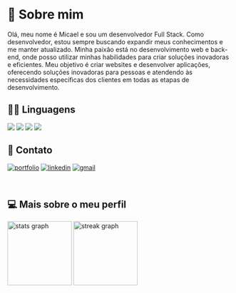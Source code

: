 # 🚀 Sobre mim

Olá, meu nome é Micael e sou um desenvolvedor Full Stack. Como desenvolvedor, estou sempre buscando expandir meus conhecimentos e me manter atualizado. Minha paixão está no desenvolvimento web e back-end, onde posso utilizar minhas habilidades para criar soluções inovadoras e eficientes. Meu objetivo é criar websites e desenvolver aplicações, oferecendo soluções inovadoras para pessoas e atendendo às necessidades específicas dos clientes em todas as etapas de desenvolvimento.

## 👩‍💻 Linguagens

<span><img  src="https://img.shields.io/badge/Laravel-FF2D20?style=for-the-badge&logo=laravel&logoColor=white"></span>
<span><img  src="https://img.shields.io/badge/PHP-777BB4?style=for-the-badge&logo=php&logoColor=white"></span>
<span><img  src="https://img.shields.io/badge/jQuery-0769AD?style=for-the-badge&logo=jquery&logoColor=white"></span>
<span><img  src="https://img.shields.io/badge/MySQL-00000F?style=for-the-badge&logo=mysql&logoColor=white"></span>


## 🔗 Contato

<span>[![portfolio](https://img.shields.io/badge/my_portfolio-000?style=for-the-badge&logo=ko-fi&logoColor=white)](https://github.com/Micael-William.com/)</span>
<span>[![linkedin](https://img.shields.io/badge/linkedin-0A66C2?style=for-the-badge&logo=linkedin&logoColor=white)](http://www.linkedin.com/in/micael-william1024)</span>
<span>[![gmail](https://img.shields.io/badge/Gmail-D14836?style=for-the-badge&logo=gmail&logoColor=white)](mailto:mw931991@gmail.com)<span>

<br>

## 💻 Mais sobre o meu perfil

<div>
  <img src="https://github-readme-stats.vercel.app/api?username=Micael-William&hide_title=false&hide_rank=false&show_icons=true&include_all_commits=true&count_private=true&disable_animations=false&theme=blueberry&locale=pt-br&hide_border=false&order=1" height="144" alt="stats graph"  />
  <img src="https://streak-stats.demolab.com?user=Micael-William&locale=pt-br&mode=daily&theme=blueberry&hide_border=false&border_radius=5&order=3" height="144" alt="streak graph"  />
</div>

